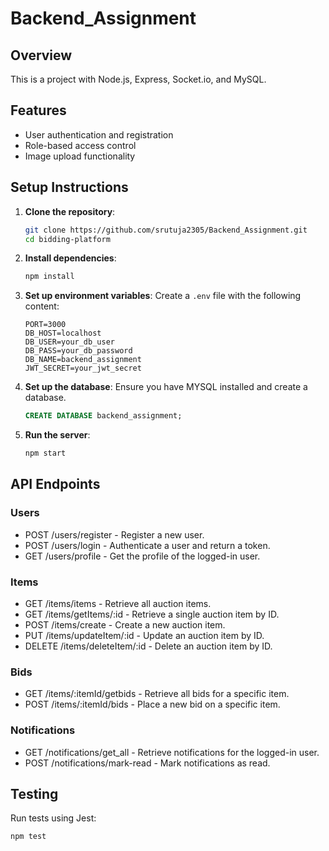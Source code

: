 # Backend_Assignment

## Overview
This is a project with Node.js, Express, Socket.io, and MySQL.

## Features
- User authentication and registration
- Role-based access control
- Image upload functionality

## Setup Instructions

1. **Clone the repository**:
    ```bash
    git clone https://github.com/srutuja2305/Backend_Assignment.git
    cd bidding-platform
    ```

2. **Install dependencies**:
    ```bash
    npm install
    ```

3. **Set up environment variables**:
    Create a `.env` file with the following content:
    ```env
    PORT=3000
    DB_HOST=localhost
    DB_USER=your_db_user
    DB_PASS=your_db_password
    DB_NAME=backend_assignment
    JWT_SECRET=your_jwt_secret
    ```

4. **Set up the database**:
    Ensure you have MYSQL installed and create a database.
    ```sql
    CREATE DATABASE backend_assignment;
    ```

5. **Run the server**:
    ```bash
    npm start
    ```

## API Endpoints

### Users
- POST /users/register - Register a new user.
- POST /users/login - Authenticate a user and return a token.
- GET /users/profile - Get the profile of the logged-in user.

### Items
- GET /items/items - Retrieve all auction items.
- GET /items/getItems/:id - Retrieve a single auction item by ID.
- POST /items/create - Create a new auction item.
- PUT /items/updateItem/:id - Update an auction item by ID.
- DELETE /items/deleteItem/:id - Delete an auction item by ID.

### Bids
- GET /items/:itemId/getbids - Retrieve all bids for a specific item.
- POST /items/:itemId/bids - Place a new bid on a specific item.

### Notifications
- GET /notifications/get_all - Retrieve notifications for the logged-in user.
- POST /notifications/mark-read - Mark notifications as read.

## Testing
Run tests using Jest:
```bash
npm test

